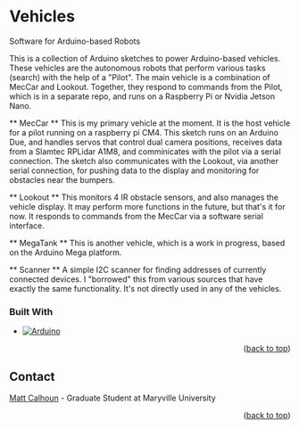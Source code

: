 # Vehicles
Software for Arduino-based Robots

This is a collection of Arduino sketches to power Arduino-based vehicles. These vehicles are 
the autonomous robots that perform various tasks (search) with the help of a "Pilot".
The main vehicle is a combination of MecCar and Lookout. Together, they respond
to commands from the Pilot, which is in a separate repo, and runs on a Raspberry Pi or Nvidia Jetson Nano.

** MecCar **
This is my primary vehicle at the moment. It is the host vehicle for a pilot running on a raspberry pi CM4. This sketch runs on an Arduino Due, and handles servos that control dual camera positions, receives data from a Slamtec RPLidar A1M8, and comminicates with the pilot via a serial connection. The sketch also communicates with the Lookout, via another serial connection, for pushing data to the display and monitoring for obstacles near the bumpers.

** Lookout **
This monitors 4 IR obstacle sensors, and also manages the vehicle display. It may perform more functions in the future, but that's it for now. It responds to commands from the MecCar via a software serial interface.

** MegaTank **
This is another vehicle, which is a work in progress, based on the Arduino Mega platform.

** Scanner **
A simple I2C scanner for finding addresses of currently connected devices. I "borrowed" this from various sources that have exactly the same functionality. It's not directly used in any of the vehicles.

### Built With

* [![Arduino][Arduino.cc]][Arduino-url]

<p align="right">(<a href="#readme-top">back to top</a>)</p>

<!-- CONTACT -->
## Contact

[Matt Calhoun](https://linkedin.com/in/matt-calhoun-74572828) - Graduate Student at Maryville University

<p align="right">(<a href="#readme-top">back to top</a>)</p>


<!-- MARKDOWN LINKS & IMAGES -->
[linkedin-shield]: https://img.shields.io/badge/-LinkedIn-black.svg?style=for-the-badge&logo=linkedin&colorB=555
[linkedin-url]: https://linkedin.com/in/matt-calhoun-74572828
[product-screenshot]: images/screenshot.png
[Arduino.cc]: http://arduino.cc/en/uploads/Trademark/ArduinoCommunityLogo.png
[Arduino-url]: https://www.arduino.cc/
